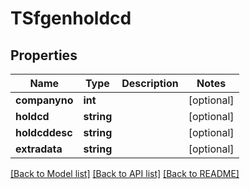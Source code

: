 # TSfgenholdcd

## Properties
Name | Type | Description | Notes
------------ | ------------- | ------------- | -------------
**companyno** | **int** |  | [optional] 
**holdcd** | **string** |  | [optional] 
**holdcddesc** | **string** |  | [optional] 
**extradata** | **string** |  | [optional] 

[[Back to Model list]](../README.md#documentation-for-models) [[Back to API list]](../README.md#documentation-for-api-endpoints) [[Back to README]](../README.md)


